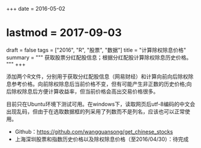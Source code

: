 +++
date = 2016-05-02
# lastmod = 2017-09-03
draft = false
tags = ["2016", "R", "股票", "数据"]
title = "计算除权除息价格"
summary = """
获取股票分红配股信息；根据分红配股计算除权除息历史价格。
"""
+++

添加两个R文件，分别用于获取分红配股信息（网易财经）和计算向前向后除权除息参考价格。向前除权除息后当前价格不变，但有可能产生非正数的历史价格;向后除权除息后方便计算收益率，但当前价格会高出交易价格很多。

目前只在Ubuntu环境下测试可用。在windows下，读取网页后utf-8编码的中文会出现乱码，但由于在选取数据框的列采用了列数而不是列名，应该也可以正常使用。

- Github：https://github.com/wangguansong/get_chinese_stocks
- 上海深圳股票和指数历史价格以及除权除息价格（至2016/04/30）：待完成